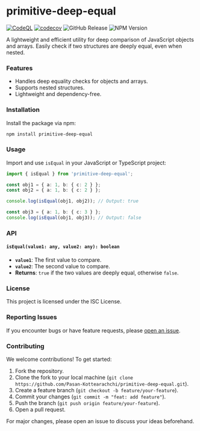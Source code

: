 # primitive-deep-equal

[![CodeQL](https://github.com/Pasan-Kottearachchi/primitive-deep-equal/actions/workflows/github-code-scanning/codeql/badge.svg)](https://github.com/Pasan-Kottearachchi/primitive-deep-equal/actions/workflows/github-code-scanning/codeql)
[![codecov](https://codecov.io/github/Pasan-Kottearachchi/primitive-deep-equal/graph/badge.svg?token=I9LYGBJF4M)](https://codecov.io/github/Pasan-Kottearachchi/primitive-deep-equal)
![GitHub Release](https://img.shields.io/github/v/release/Pasan-Kottearachchi/primitive-deep-equal)
![NPM Version](https://img.shields.io/npm/v/primitive-deep-equal)

A lightweight and efficient utility for deep comparison of JavaScript objects and arrays. Easily check if two structures are deeply equal, even when nested.

### Features

- Handles deep equality checks for objects and arrays.
- Supports nested structures.
- Lightweight and dependency-free.

### Installation

Install the package via npm:

```sh
npm install primitive-deep-equal
```

### Usage

Import and use `isEqual` in your JavaScript or TypeScript project:

```typescript
import { isEqual } from 'primitive-deep-equal';

const obj1 = { a: 1, b: { c: 2 } };
const obj2 = { a: 1, b: { c: 2 } };

console.log(isEqual(obj1, obj2)); // Output: true

const obj3 = { a: 1, b: { c: 3 } };
console.log(isEqual(obj1, obj3)); // Output: false
```

### API

#### `isEqual(value1: any, value2: any): boolean`

- **`value1`**: The first value to compare.
- **`value2`**: The second value to compare.
- **Returns**: `true` if the two values are deeply equal, otherwise `false`.

### License

This project is licensed under the ISC License.

### Reporting Issues

If you encounter bugs or have feature requests, please [open an issue](https://github.com/Pasan-Kottearachchi/primitive-deep-equal/issues).

### Contributing

We welcome contributions! To get started:

1. Fork the repository.
2. Clone the fork to your local machine (`git clone https://github.com/Pasan-Kottearachchi/primitive-deep-equal.git`).
3. Create a feature branch (`git checkout -b feature/your-feature`).
4. Commit your changes (`git commit -m "feat: add feature"`).
5. Push the branch (`git push origin feature/your-feature`).
6. Open a pull request.

For major changes, please open an issue to discuss your ideas beforehand.

